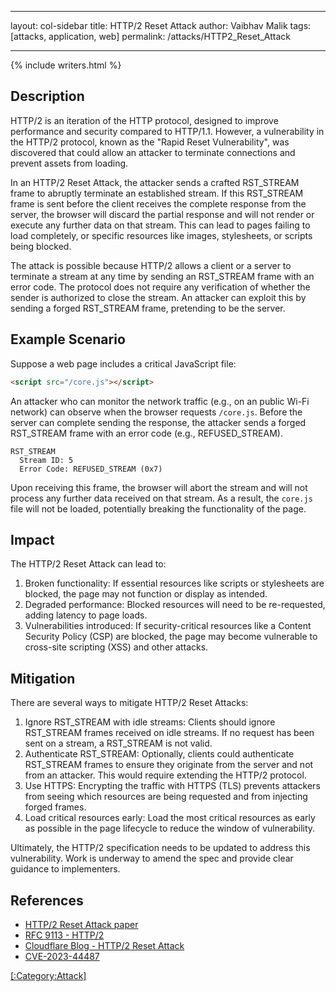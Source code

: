 
---

layout: col-sidebar
title: HTTP/2 Reset Attack
author: Vaibhav Malik
tags: [attacks, application, web]
permalink: /attacks/HTTP2_Reset_Attack

---

{% include writers.html %}

## Description

HTTP/2 is an iteration of the HTTP protocol, designed to improve 
performance and security compared to HTTP/1.1. However, a vulnerability 
in the HTTP/2 protocol, known as the "Rapid Reset Vulnerability", was discovered that 
could allow an attacker to terminate connections and prevent assets from loading.

In an HTTP/2 Reset Attack, the attacker sends a crafted RST_STREAM frame 
to abruptly terminate an established stream. If this RST_STREAM frame is 
sent before the client receives the complete response from the server, the 
browser will discard the partial response and will not render or execute any 
further data on that stream. This can lead to pages failing to load completely, 
or specific resources like images, stylesheets, or scripts being blocked.

The attack is possible because HTTP/2 allows a client or a server to 
terminate a stream at any time by sending an RST_STREAM frame with an 
error code. The protocol does not require any verification of whether 
the sender is authorized to close the stream. An attacker can exploit 
this by sending a forged RST_STREAM frame, pretending to be the server.

## Example Scenario

Suppose a web page includes a critical JavaScript file:

```html
<script src="/core.js"></script>
```

An attacker who can monitor the network traffic (e.g., on an public
 Wi-Fi network) can observe when the browser requests `/core.js`. 
 Before the server can complete sending the response, the attacker 
 sends a forged RST_STREAM frame with an error code (e.g., REFUSED_STREAM). 

```
RST_STREAM
  Stream ID: 5
  Error Code: REFUSED_STREAM (0x7)
```

Upon receiving this frame, the browser will abort the stream and 
will not process any further data received on that stream. As a 
result, the `core.js` file will not be loaded, potentially breaking the functionality of the page.

## Impact

The HTTP/2 Reset Attack can lead to:

1. Broken functionality: If essential resources like scripts or stylesheets are blocked, the page may not function or display as intended.
2. Degraded performance: Blocked resources will need to be re-requested, adding latency to page loads.
3. Vulnerabilities introduced: If security-critical resources like a Content Security Policy (CSP) are blocked, the page may become vulnerable to cross-site scripting (XSS) and other attacks.

## Mitigation

There are several ways to mitigate HTTP/2 Reset Attacks:

1. Ignore RST_STREAM with idle streams: Clients should ignore RST_STREAM frames received on idle streams. If no request has been sent on a stream, a RST_STREAM is not valid.
2. Authenticate RST_STREAM: Optionally, clients could authenticate RST_STREAM frames to ensure they originate from the server and not from an attacker. This would require extending the HTTP/2 protocol.
3. Use HTTPS: Encrypting the traffic with HTTPS (TLS) prevents attackers from seeing which resources are being requested and from injecting forged frames.
4. Load critical resources early: Load the most critical resources as early as possible in the page lifecycle to reduce the window of vulnerability.

Ultimately, the HTTP/2 specification needs to be updated to address this vulnerability. Work is underway to amend the spec and provide clear guidance to implementers.

## References
- [HTTP/2 Reset Attack paper](https://www.usenix.org/system/files/sec22summer_hossain-sazzad.pdf)
- [RFC 9113 - HTTP/2](https://www.rfc-editor.org/rfc/rfc9113.html)
- [Cloudflare Blog - HTTP/2 Reset Attack](https://blog.cloudflare.com/technical-breakdown-http2-rapid-reset-ddos-attack)
- [CVE-2023-44487](https://nvd.nist.gov/vuln/detail/CVE-2023-44487)

[[:Category:Attack]](https://owasp.org/www-community/attacks/)

